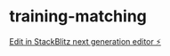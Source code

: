 # training-matching

[Edit in StackBlitz next generation editor ⚡️](https://stackblitz.com/~/github.com/as-dmusser/training-matching)